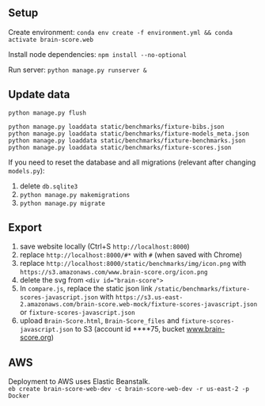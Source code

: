 ## Setup
Create environment: `conda env create -f environment.yml && conda activate brain-score.web`

Install node dependencies: `npm install --no-optional`

Run server: `python manage.py runserver &`


## Update data
```
python manage.py flush

python manage.py loaddata static/benchmarks/fixture-bibs.json
python manage.py loaddata static/benchmarks/fixture-models_meta.json
python manage.py loaddata static/benchmarks/fixture-benchmarks.json
python manage.py loaddata static/benchmarks/fixture-scores.json
```

If you need to reset the database and all migrations (relevant after changing `models.py`):
1. delete `db.sqlite3`
2. `python manage.py makemigrations`
3. `python manage.py migrate`


## Export

1. save website locally (Ctrl+S `http://localhost:8000`)
2. replace `http://localhost:8000/#*` with `#` (when saved with Chrome)
3. replace `http://localhost:8000/static/benchmarks/img/icon.png` with `https://s3.amazonaws.com/www.brain-score.org/icon.png`
4. delete the svg from `<div id="brain-score">`
5. In `compare.js`, replace the static json link `/static/benchmarks/fixture-scores-javascript.json`
    with `https://s3.us-east-2.amazonaws.com/brain-score.web-mock/fixture-scores-javascript.json`
    or `fixture-scores-javascript.json`
6. upload `Brain-Score.html`, `Brain-Score_files` and `fixture-scores-javascript.json` to S3
    (account id ****75, bucket www.brain-score.org)

## AWS

Deployment to AWS uses Elastic Beanstalk.  
`eb create brain-score-web-dev -c brain-score-web-dev -r us-east-2 -p Docker`
